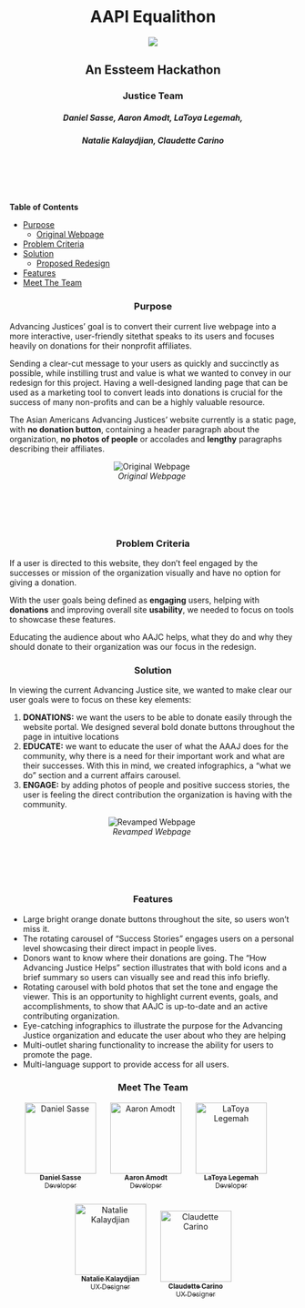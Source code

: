 <header style="margin-bottom: 100px;">

  <h1 style="
      text-align: center;
    "
  > 
    AAPI Equalithon 
  </h1>
  <div style="
    display: flex;
    flex-direction: column;
    justify-content: center;
    align-items: center;
    "
  >
    <img src = './public/images/aajcLogo192.png'>
  </div>

  <h2 style="text-align: center;"> 
    An Essteem Hackathon
  </h2>
  <h3 style="text-align: center;">
    Justice Team
  </h3>
  <h5 style="text-align: center;">
    Daniel Sasse, Aaron Amodt, LaToya Legemah,
  </h5>
  <h5 style="text-align: center;">
    Natalie Kalaydjian, Claudette Carino 
  </h5>

</header>

__Table of Contents__
* [Purpose](#purpose)
  * [Original Webpage](#original)
* [Problem Criteria](#problem-criteria)
* [Solution](#solution)
  * [Proposed Redesign](#proposal)
* [Features](#features)
* [Meet The Team](#meet-the-team)


<h3 style="text-align: center;">
  Purpose
</h3>

Advancing Justices’ goal is to convert their current live webpage into a more interactive, user-friendly sitethat speaks to its users and focuses heavily on donations for their nonprofit affiliates.

Sending a clear-cut message to your users as quickly and succinctly as possible, while instilling trust and value is what we wanted to convey in our redesign for this project. 
Having a well-designed landing page that can be used as a marketing tool to convert leads into donations is crucial for the success of many non-profits and can be a highly valuable resource.

The Asian Americans Advancing Justices’ website currently is a static page, with __no donation button__, containing a header paragraph about the organization, __no photos of people__ or accolades and __lengthy__ paragraphs describing their affiliates.

<div style= "
    display: flex;
    flex-direction: column;
    justify-content: center;
    align-items: center;
    max-width: 500px;
    margin-bottom: 100px;
  "
>
  <a id="original"></a>
  <img 
    alt = 'Original Webpage'
    src = './public/images/Readme-images/aajcOriginal.png'
  />
  <em>Original Webpage</em>
</div>

<h3 style="text-align: center;"> 
  Problem Criteria
</h3>

If a user is directed to this website, they don’t feel engaged by the successes or mission of the organization visually and have no option for giving a donation.

With the user goals being defined as __engaging__ users, helping with __donations__ and improving overall site __usability__, we needed to focus on tools to showcase these features.

Educating the audience about who AAJC helps, what they do and why they should donate to their organization was our focus in the redesign.

<h3 style="text-align: center;">
  Solution
</h3>

In viewing the current Advancing Justice site, we wanted to make clear our user goals were to focus on these key elements:
1. __DONATIONS:__ we want the users to be able to donate easily through the website portal. We designed  several bold donate buttons throughout the page in intuitive locations
2. __EDUCATE:__ we want to educate the user of what the AAAJ does for the community, why there is a need for their important work and what are their successes. With this in mind, we created infographics, a “what we do” section and a current affairs carousel.
3. __ENGAGE:__ by adding photos of people and positive success stories, the user is feeling the direct contribution the organization is having with the community.

<div style= "
    display: flex;
    flex-direction: column;
    justify-content: center;
    align-items: center;
    margin-bottom: 100px;
    max-width: 500px;
  "
>
  <a id="proposal"></a>
  <img 
    src = './public/images/Readme-images/aajcNew.png'
    alt = 'Revamped Webpage'
  />
  <em>Revamped Webpage</em>
</div>

<h3 style="text-align: center;">
  Features
</h3>

* Large bright orange donate buttons throughout the site, so users won’t miss it. 
* The rotating carousel of “Success Stories” engages users on a personal level showcasing their direct impact in people lives.
* Donors want to know where their donations are going. The “How Advancing Justice Helps” section illustrates that with bold icons and a brief summary so users can visually see and read this info briefly.
* Rotating carousel with bold photos that set the tone and engage the viewer. This is an opportunity to highlight current events, goals, and accomplishments, to show that AAJC is up-to-date and an active contributing organization.
* Eye-catching infographics to illustrate the purpose for the Advancing Justice organization and educate the user about who they are helping
* Multi-outlet sharing functionality to increase the ability for users to promote the page.
* Multi-language support to provide access for all users.

<h3 style="text-align: center;">
  Meet The Team
</h3> 

<div style="
    display: flex;
    flex-wrap: wrap;
    justify-content: center;
    align-items: center;
    text-align: center;
  "
>
    <div style="
        margin-right: 25px;
        margin-bottom: 25px;
      "
    >
      <a href="https://github.com/dsasse07">
        <img 
          src="./public/images/Readme-images/danny.png" 
          style="width: 125px;" 
          alt="Daniel Sasse"
        />
        <br />
        <sub>
          <b>Daniel Sasse</b>
          </br>
          Developer
        </sub>
      </a>
    </div>
    <div style="
        margin-right: 25px;
        margin-bottom: 25px;
      "
    >
      <a href="https://github.com/amodttech">
        <img 
          src="./public/images/Readme-images/aaron.png"
          style="width: 125px;"
          alt="Aaron Amodt"
        />
        <br />
        <sub>
          <b>Aaron Amodt</b>
          </br>
          Developer
        </sub>
      </a>
    </div>
    <div style="
        margin-right: 25px;
        margin-bottom: 25px;
      "
    >
      <a href="https://github.com/latoyale">
        <img 
          src="./public/images/Readme-images/latoya.png"
          style="width: 125px;"
          alt="LaToya Legemah"
        />
        <br />
        <sub>
          <b>LaToya Legemah</b>
          </br>
          Developer
        </sub>
      </a>
    </div>
    <div style="
        margin-right: 25px;
        margin-bottom: 25px;
      "
    >
      <a href="http://nataliekdesigns.com/">
        <img 
          src="./public/images/Readme-images/nat.png"
          style="width: 125px;"
          alt="Natalie Kalaydjian"
        />
        <br />
        <sub>
          <b>Natalie Kalaydjian</b>
          </br>
          UX Designer
        </sub>
      </a>
    </div>
    <div>
      <a href="https://www.claudettecarino.page/">
        <img 
          src="./public/images/Readme-images/claudette.png"
          style="width: 125px;"
          alt="Claudette Carino"
        />
        <br />
        <sub>
          <b>Claudette Carino</b> 
          </br>
          UX Designer
        </sub>
      </a>
    </div>
</div>


